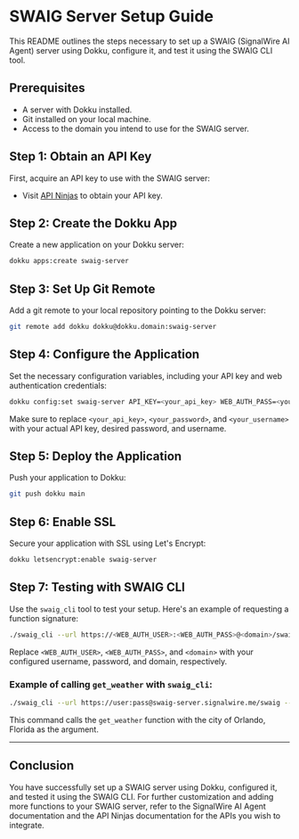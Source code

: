 # SWAIG Server Setup Guide

This README outlines the steps necessary to set up a SWAIG (SignalWire AI Agent) server using Dokku, configure it, and test it using the SWAIG CLI tool. 

## Prerequisites

- A server with Dokku installed.
- Git installed on your local machine.
- Access to the domain you intend to use for the SWAIG server.

## Step 1: Obtain an API Key

First, acquire an API key to use with the SWAIG server:

- Visit [API Ninjas](https://api-ninjas.com/) to obtain your API key.

## Step 2: Create the Dokku App

Create a new application on your Dokku server:

```sh
dokku apps:create swaig-server
```

## Step 3: Set Up Git Remote

Add a git remote to your local repository pointing to the Dokku server:

```sh
git remote add dokku dokku@dokku.domain:swaig-server
```

## Step 4: Configure the Application

Set the necessary configuration variables, including your API key and web authentication credentials:

```sh
dokku config:set swaig-server API_KEY=<your_api_key> WEB_AUTH_PASS=<your_password> WEB_AUTH_USER=<your_username>
```

Make sure to replace `<your_api_key>`, `<your_password>`, and `<your_username>` with your actual API key, desired password, and username.

## Step 5: Deploy the Application

Push your application to Dokku:

```sh
git push dokku main
```

## Step 6: Enable SSL

Secure your application with SSL using Let's Encrypt:

```sh
dokku letsencrypt:enable swaig-server
```

## Step 7: Testing with SWAIG CLI

Use the `swaig_cli` tool to test your setup. Here's an example of requesting a function signature:

```sh
./swaig_cli --url https://<WEB_AUTH_USER>:<WEB_AUTH_PASS>@<domain>/swaig --get-signature
```

Replace `<WEB_AUTH_USER>`, `<WEB_AUTH_PASS>`, and `<domain>` with your configured username, password, and domain, respectively.

### Example of calling `get_weather` with `swaig_cli`:

```sh
./swaig_cli --url https://user:pass@swaig-server.signalwire.me/swaig --functions get_weather --arguments '{"city":"Orlando","state":"Florida"}'
```

This command calls the `get_weather` function with the city of Orlando, Florida as the argument.

---

## Conclusion

You have successfully set up a SWAIG server using Dokku, configured it, and tested it using the SWAIG CLI. For further customization and adding more functions to your SWAIG server, refer to the SignalWire AI Agent documentation and the API Ninjas documentation for the APIs you wish to integrate.